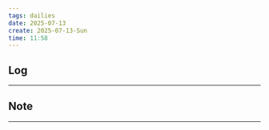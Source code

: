 ```yaml
---
tags: dailies  
date: 2025-07-13
create: 2025-07-13-Sun
time: 11:58
---
```

## Log
---


## Note
---

